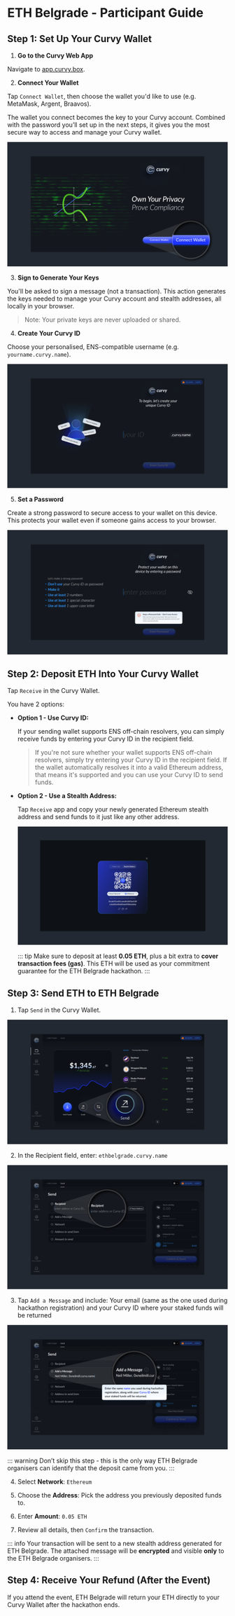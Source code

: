# ETH Belgrade - Participant Guide

## Step 1: Set Up Your Curvy Wallet

1. **Go to the Curvy Web App**

Navigate to [app.curvy.box](https://app.curvy.box/). 

2. **Connect Your Wallet**

Tap `Connect Wallet`, then choose the wallet you'd like to use (e.g. MetaMask, Argent, Braavos).

The wallet you connect becomes the key to your Curvy account. Combined with the password you’ll set up in the next steps, it gives you the most secure way to access and manage your Curvy wallet.

![Connect Wallet](./public/images/connect_wallet.png)
    
3. **Sign to Generate Your Keys**

You'll be asked to sign a message (not a transaction). 
This action generates the keys needed to manage your Curvy account and stealth addresses, all locally in your browser. 

> Note: Your private keys are never uploaded or shared.

4. **Create Your Curvy ID**
   
Choose your personalised, ENS-compatible username (e.g. `yourname.curvy.name`).

![Set Up Your Curvy ID](./public/images/curvy_id.png)

5. **Set a Password**
   
Create a strong password to secure access to your wallet on this device. This protects your wallet even if someone gains access to your browser.

![Create a Password](./public/images/create_password.png)

## Step 2: Deposit ETH Into Your Curvy Wallet

Tap `Receive` in the Curvy Wallet.

You have 2 options:

- **Option 1 - Use Curvy ID:**
    
    If your sending wallet supports ENS off-chain resolvers, you can simply receive funds by entering your Curvy ID in the recipient field.
    
    > If you're not sure whether your wallet supports ENS off-chain resolvers, simply try entering your Curvy ID in the recipient field.
    > If the wallet automatically resolves it into a valid Ethereum address, that means it's supported and you can use your Curvy ID to send funds.
    
- **Option 2 - Use a Stealth Address:**
    
    Tap `Receive` app and copy your newly generated Ethereum stealth address and send funds to it just like any other address.
  
    ![Receive ETH Stealth Address](./public/images/receive-eth.png)

    ::: tip
    Make sure to deposit at least **0.05 ETH**, plus a bit extra to **cover transaction fees (gas)**.
    This ETH will be used as your commitment guarantee for the ETH Belgrade hackathon.
    :::

## Step 3: Send ETH to ETH Belgrade

1. Tap `Send` in the Curvy Wallet.

![Send1](./public/images/send1.png)
  
2. In the Recipient field, enter: `ethbelgrade.curvy.name`

![Send](./public/images/send-eth-belgrade.png)

3. Tap `Add a Message` and include: Your email (same as the one used during hackathon registration) and your Curvy ID where your staked funds will be returned

![Add Message](./public/images/add-message.png)

   ::: warning
   Don’t skip this step - this is the only way ETH Belgrade organisers can identify that the deposit came from you.
   :::
   
4. Select **Network**: `Ethereum`
   
5. Choose the **Address**: Pick the address you previously deposited funds to.
   
6. Enter **Amount**: `0.05 ETH`
    
7. Review all details, then `Confirm` the transaction.


::: info
Your transaction will be sent to a new stealth address generated for ETH Belgrade.
The attached message will be **encrypted** and visible **only** to the ETH Belgrade organisers.
:::

## Step 4: Receive Your Refund (After the Event)

If you attend the event, ETH Belgrade will return your ETH directly to your Curvy Wallet after the hackathon ends.

